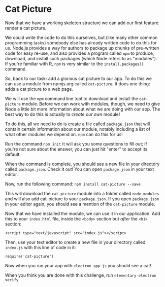 # Cat Picture

Now that we have a working skeleton structure we can add our first feature: render a cat picture.

We could write the code to do this ourselves, but (like many other common programming tasks) somebody else has already written code to do this for us. Node.js provides a way for authors to package up chunks of pre-written code for easy re-use, and also provides a program called `npm` to produce, download, and install such packages (which Node refers to as "modules"). If you're familiar with R, `npm` is very similar to the `install.packages()` command.

So, back to our task: add a glorious cat picture to our app. To do this we can use a module from npmjs.org called `cat-picture`. It does one thing: adds a cat picture to a web page.

We will use the `npm` command line tool to download and install the `cat-picture` module. Before we can work with modules, though, we need to give Node a little bit more information about what we are doing with our app. The best way to do this is actually to _create our own_ module!

To do this, all we need to do is create a file called `package.json` that will contain certain information about our module, notably including a list of what other modules we depend on. `npm` can do this for us!

Run the command `npm init` It will ask you some questions to fill out; if you're not sure about the answer, you can just hit "enter" to accept its default.

When the command is complete, you should see a new file in your directory called `package.json`. Check it out! You can open `package.json` in your text editor. 

Now, run the following command: `npm install cat-picture --save`

This will download the `cat-picture` module into a folder called `node_modules` and will also add cat-picture to your `package.json`. If you open `package.json` in your editor again, you should see a mention of the `cat-picture` module.

Now that we have installed the module, we can use it in our application. Add this to your `index.html` file, inside the `<body>` section but _after_ the `<h1>` section:
  
```
<script type="text/javascript" src="index.js"></script>
```

Then, use your text editor to create a new file in your directory called `index.js` with this line of code in it:

```
require('cat-picture')
```

Now when you run your app with `electron app.js` you should see a cat!

When you think you are done with this challenge, run `elementary-electron verify`